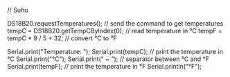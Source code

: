 // Suhu

  DS18B20.requestTemperatures();       // send the command to get temperatures
  tempC = DS18B20.getTempCByIndex(0);  // read temperature in °C
  tempF = tempC * 9 / 5 + 32; // convert °C to °F

  Serial.print("Temperature: ");
  Serial.print(tempC);    // print the temperature in °C
  Serial.print("°C");
  Serial.print("  ~  ");  // separator between °C and °F
  Serial.print(tempF);    // print the temperature in °F
  Serial.println("°F");
